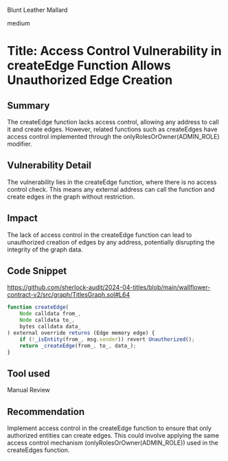 Blunt Leather Mallard

medium

# Title: Access Control Vulnerability in createEdge Function Allows Unauthorized Edge Creation

## Summary
The createEdge function lacks access control, allowing any address to call it and create edges. However, related functions such as createEdges have access control implemented through the onlyRolesOrOwner(ADMIN_ROLE) modifier.

## Vulnerability Detail
The vulnerability lies in the createEdge function, where there is no access control check. This means any external address can call the function and create edges in the graph without restriction.

## Impact
The lack of access control in the createEdge function can lead to unauthorized creation of edges by any address, potentially disrupting the integrity of the graph data.

## Code Snippet
https://github.com/sherlock-audit/2024-04-titles/blob/main/wallflower-contract-v2/src/graph/TitlesGraph.sol#L64
```javascript
function createEdge(
    Node calldata from_,
    Node calldata to_,
    bytes calldata data_
) external override returns (Edge memory edge) {
    if (!_isEntity(from_, msg.sender)) revert Unauthorized();
    return _createEdge(from_, to_, data_);
}
```
## Tool used

Manual Review

## Recommendation
Implement access control in the createEdge function to ensure that only authorized entities can create edges. This could involve applying the same access control mechanism (onlyRolesOrOwner(ADMIN_ROLE)) used in the createEdges function.
